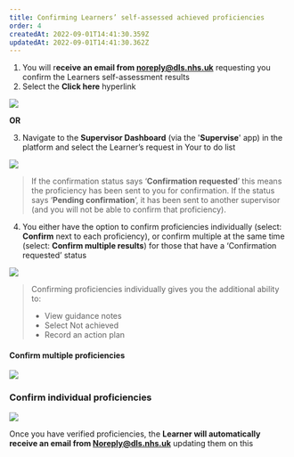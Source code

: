 ```yaml
---
title: Confirming Learners’ self-assessed achieved proficiencies
order: 4
createdAt: 2022-09-01T14:41:30.359Z
updatedAt: 2022-09-01T14:41:30.362Z
---
```

1. You will r**eceive an email from noreply@dls.nhs.uk** requesting you confirm the Learners self-assessment results​​
2. Select the **Click here** hyperlink​

![](/img/as-4-01-Confirming-proficiencies.jpg)

**​OR** ​

3. Navigate to the **Supervisor Dashboard** (via the '**Supervise**' app) in the platform and select the Learner’s request in Your to do list​

![](/img/as-4-02-Confirming-proficiencies.jpg)

> If the confirmation status says ‘**Confirmation requested**’ this means the proficiency has been sent to you for confirmation. If the status says ‘**Pending confirmation**’, it has been sent to another supervisor (and you will not be able to confirm that proficiency).​

4. You either have the option to confirm proficiencies individually (select: **Confirm** next to each proficiency), or confirm multiple at the same time (select: **Confirm multiple results**) for those that have a ‘Confirmation requested’ status​

![](/img/as-4-03-Confirming-proficiencies.jpg)

> Confirming proficiencies individually gives you the additional ability to:​
>
> * View guidance notes​
> * Select Not achieved​
> * Record an action plan ​

#### C﻿onfirm multiple proficiencies

![](/img/as-4-04-Confirming-proficiencies.jpg)

### Confirm individual proficiencies

![](/img/as-4-05-Confirming-proficiencies.jpg)

Once you have verified proficiencies, the **Learner will automatically receive an email from Noreply@dls.nhs.uk** updating them on this​